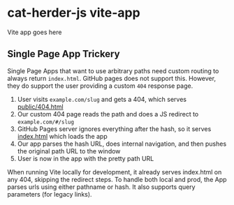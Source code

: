 # cat-herder-js vite-app

Vite app goes here

## Single Page App Trickery

Single Page Apps that want to use arbitrary paths need custom routing to always return `index.html`. GitHub pages does not support this. However, they do support the user providing a custom `404` response page.

1. User visits `example.com/slug` and gets a 404, which serves [public/404.html](public/404.html)
1. Our custom 404 page reads the path and does a JS redirect to `example.com/#/slug`
1. GitHub Pages server ignores everything after the hash, so it serves [index.html](index.html) which loads the app
1. Our app parses the hash URL, does internal navigation, and then pushes the original path URL to the window
1. User is now in the app with the pretty path URL

When running Vite locally for development, it already serves index.html on any 404, skipping the redirect steps. To handle both local and prod, the App parses urls using either pathname or hash. It also supports query parameters (for legacy links).
